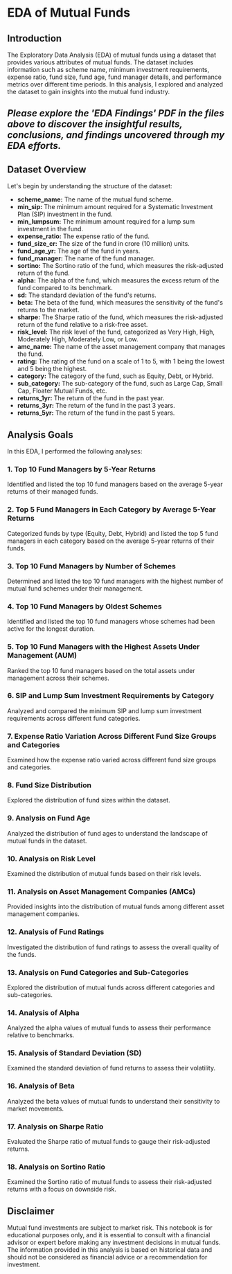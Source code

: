 # EDA of Mutual Funds

## Introduction 
The Exploratory Data Analysis (EDA) of mutual funds using a dataset that provides various attributes of mutual funds. The dataset includes information such as scheme name, minimum investment requirements, expense ratio, fund size, fund age, fund manager details, and performance metrics over different time periods. In this analysis, I explored and analyzed the dataset to gain insights into the mutual fund industry. 

## ***Please explore the 'EDA Findings' PDF in the files above to discover the insightful results, conclusions, and findings uncovered through my EDA efforts.***
## Dataset Overview
Let's begin by understanding the structure of the dataset:
 
- **scheme_name:** The name of the mutual fund scheme.
- **min_sip:** The minimum amount required for a Systematic Investment Plan (SIP) investment in the fund.
- **min_lumpsum:** The minimum amount required for a lump sum investment in the fund.
- **expense_ratio:** The expense ratio of the fund.
- **fund_size_cr:** The size of the fund in crore (10 million) units.
- **fund_age_yr:** The age of the fund in years.
- **fund_manager:** The name of the fund manager.
- **sortino:** The Sortino ratio of the fund, which measures the risk-adjusted return of the fund.
- **alpha:** The alpha of the fund, which measures the excess return of the fund compared to its benchmark.
- **sd:** The standard deviation of the fund's returns.
- **beta:** The beta of the fund, which measures the sensitivity of the fund's returns to the market.
- **sharpe:** The Sharpe ratio of the fund, which measures the risk-adjusted return of the fund relative to a risk-free asset.
- **risk_level:** The risk level of the fund, categorized as Very High, High, Moderately High, Moderately Low, or Low.
- **amc_name:** The name of the asset management company that manages the fund.
- **rating:** The rating of the fund on a scale of 1 to 5, with 1 being the lowest and 5 being the highest.
- **category:** The category of the fund, such as Equity, Debt, or Hybrid.
- **sub_category:** The sub-category of the fund, such as Large Cap, Small Cap, Floater Mutual Funds, etc.
- **returns_1yr:** The return of the fund in the past year.
- **returns_3yr:** The return of the fund in the past 3 years.
- **returns_5yr:** The return of the fund in the past 5 years.
 

## Analysis Goals
In this EDA, I performed the following analyses:

### 1. Top 10 Fund Managers by 5-Year Returns
Identified and listed the top 10 fund managers based on the average 5-year returns of their managed funds.

### 2. Top 5 Fund Managers in Each Category by Average 5-Year Returns
Categorized funds by type (Equity, Debt, Hybrid) and listed the top 5 fund managers in each category based on the average 5-year returns of their funds.

### 3. Top 10 Fund Managers by Number of Schemes
Determined and listed the top 10 fund managers with the highest number of mutual fund schemes under their management.

### 4. Top 10 Fund Managers by Oldest Schemes
Identified and listed the top 10 fund managers whose schemes had been active for the longest duration.

### 5. Top 10 Fund Managers with the Highest Assets Under Management (AUM)
Ranked the top 10 fund managers based on the total assets under management across their schemes.

### 6. SIP and Lump Sum Investment Requirements by Category
Analyzed and compared the minimum SIP and lump sum investment requirements across different fund categories.

### 7. Expense Ratio Variation Across Different Fund Size Groups and Categories
Examined how the expense ratio varied across different fund size groups and categories.

### 8. Fund Size Distribution
Explored the distribution of fund sizes within the dataset.

### 9. Analysis on Fund Age
Analyzed the distribution of fund ages to understand the landscape of mutual funds in the dataset.

### 10. Analysis on Risk Level
Examined the distribution of mutual funds based on their risk levels.

### 11. Analysis on Asset Management Companies (AMCs)
Provided insights into the distribution of mutual funds among different asset management companies.

### 12. Analysis of Fund Ratings
Investigated the distribution of fund ratings to assess the overall quality of the funds.

### 13. Analysis on Fund Categories and Sub-Categories
Explored the distribution of mutual funds across different categories and sub-categories.

### 14. Analysis of Alpha
Analyzed the alpha values of mutual funds to assess their performance relative to benchmarks.

### 15. Analysis of Standard Deviation (SD)
Examined the standard deviation of fund returns to assess their volatility.

### 16. Analysis of Beta
Analyzed the beta values of mutual funds to understand their sensitivity to market movements.

### 17. Analysis on Sharpe Ratio
Evaluated the Sharpe ratio of mutual funds to gauge their risk-adjusted returns.

### 18. Analysis on Sortino Ratio
Examined the Sortino ratio of mutual funds to assess their risk-adjusted returns with a focus on downside risk.

## Disclaimer
Mutual fund investments are subject to market risk. This notebook is for educational purposes only, and it is essential to consult with a financial advisor or expert before making any investment decisions in mutual funds. The information provided in this analysis is based on historical data and should not be considered as financial advice or a recommendation for investment. 
